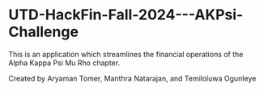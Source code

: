 # UTD-HackFin-Fall-2024---AKPsi-Challenge
This is an application which streamlines the financial operations of the Alpha Kappa Psi Mu Rho chapter. 

Created by Aryaman Tomer, Manthra Natarajan, and Temiloluwa Ogunleye
